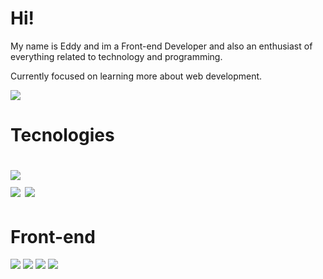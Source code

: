 <h1> Hi! </h1> 
<p>My name is Eddy and im a Front-end Developer and also an enthusiast of everything related to technology and programming.</p>
<p>Currently focused on learning more about web development.</p>
<a href="https://www.linkedin.com/in/eddy-guarinello/"><img src="https://img.shields.io/badge/LinkedIn-0077B5?style=for-the-badge&logo=linkedin&logoColor=white"/></a>
<h1>Tecnologies<h1>
<img src="https://img.shields.io/badge/Visual_Studio-5C2D91?style=for-the-badge&logo=visual%20studio&logoColor=white" />
<br>
<img src="https://img.shields.io/badge/Git-F05032?style=for-the-badge&logo=git&logoColor=white" />
<img src="https://img.shields.io/badge/GitHub-100000?style=for-the-badge&logo=github&logoColor=white" />

<br>
<h1>Front-end</h1>
<img src= "https://img.shields.io/badge/React-20232A?style=for-the-badge&logo=react&logoColor=61DAFB" />
<img src="https://img.shields.io/badge/HTML5-E34F26?style=for-the-badge&logo=html5&logoColor=white" />
<img src="https://img.shields.io/badge/CSS3-1572B6?style=for-the-badge&logo=css3&logoColor=white" />
<img src="https://img.shields.io/badge/JavaScript-F7DF1E?style=for-the-badge&logo=javascript&logoColor=black" />
